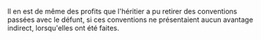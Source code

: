   
 Il en est de même des profits que l'héritier a pu retirer des conventions passées avec le défunt, si ces conventions ne présentaient aucun avantage indirect, lorsqu'elles ont été faites.  

  
